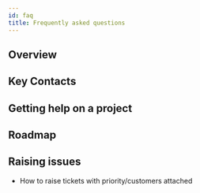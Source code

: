```yaml
---
id: faq
title: Frequently asked questions
---
```


## Overview



## Key Contacts

## Getting help on a project

## Roadmap

## Raising issues

* How to raise tickets with priority/customers attached

##